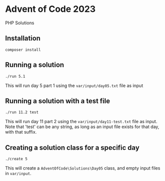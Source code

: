 # Advent of Code 2023
PHP Solutions

## Installation
```
composer install
```

## Running a solution
```
./run 5.1
```
This will run day 5 part 1 using the `var/input/day05.txt` file as input

## Running a solution with a test file
```
./run 11.2 test
```
This will run day 11 part 2 using the `var/input/day11-test.txt` file as input.
Note that 'test' can be any string, as long as an input file exists for that day, with that suffix.

## Creating a solution class for a specific day
```
./create 5
```
This will create a `AdventOfCode\Solutions\Day05` class, and empty input files in `var/input`.
